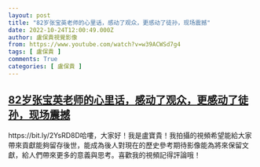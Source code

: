 ```yaml
---
layout: post
title: "82岁张宝英老师的心里话，感动了观众，更感动了徒孙，现场震撼"
date: 2022-10-24T12:00:49.000Z
author: 盧保貴視覺影像
from: https://www.youtube.com/watch?v=w39ACWSd7g4
tags: [ 盧保貴 ]
comments: True
categories: [ 盧保貴 ]
---
```

<!--1666612849000-->
[82岁张宝英老师的心里话，感动了观众，更感动了徒孙，现场震撼](https://www.youtube.com/watch?v=w39ACWSd7g4)
------

<div>
https://bit.ly/2YsRD8D哈嘍，大家好！我是盧寶貴！我拍攝的視頻希望能給大家帶來貢獻能夠留存後世，能成為後人對現在的歷史參考期待影像能為將來保留文獻，給人們帶來更多的意義與思考。喜歡我的視頻記得評論哦！
</div>
